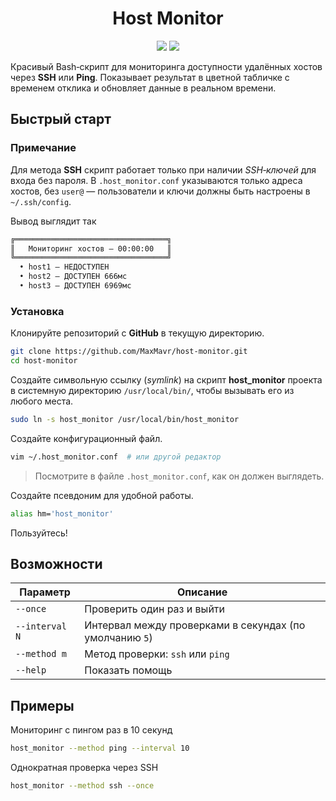 <h1 align="center">Host Monitor</h1>
<p align="center">
<img src="https://img.shields.io/badge/made%20by-MaxMavr-fcbf49" >
<img src="https://img.shields.io/badge/version-0.0.3-a7c957">
</p>

Красивый Bash‑скрипт для мониторинга доступности удалённых хостов через **SSH** или **Ping**.
Показывает результат в цветной табличке с временем отклика и обновляет данные в реальном времени.


## Быстрый старт

### Примечание
Для метода **SSH** скрипт работает только при наличии *SSH‑ключей* для входа без пароля.
В `.host_monitor.conf` указываются только адреса хостов, без `user@` — пользователи и ключи должны быть настроены в `~/.ssh/config`.

Вывод выглядит так
```bash
╔══════════════════════════════════╗
║   Мониторинг хостов — 00:00:00   ║
╚══════════════════════════════════╝
  • host1 — НЕДОСТУПЕН
  • host2 — ДОСТУПЕН 666мс
  • host3 — ДОСТУПЕН 6969мс
```

### Установка
Клонируйте репозиторий с __GitHub__ в текущую директорию.
```bash
git clone https://github.com/MaxMavr/host-monitor.git
cd host-monitor
```
Создайте символьную ссылку (_symlink_) на скрипт **host_monitor** проекта в системную директорию `/usr/local/bin/`, чтобы вызывать его из любого места.
```bash
sudo ln -s host_monitor /usr/local/bin/host_monitor
```
Создайте конфигурационный файл.
```bash
vim ~/.host_monitor.conf  # или другой редактор
```
> Посмотрите в файле `.host_monitor.conf`, как он должен выглядеть.

Создайте псевдоним для удобной работы.
```bash
alias hm='host_monitor'
```
Пользуйтесь!

## Возможности
| Параметр       | Описание                                                |
| -------------- | ------------------------------------------------------- |
| `--once`       | Проверить один раз и выйти                              |
| `--interval N` | Интервал между проверками в секундах (по умолчанию `5`) |
| `--method m`   | Метод проверки: `ssh` или `ping`                        |
| `--help`       | Показать помощь                                         |

## Примеры
Мониторинг с пингом раз в 10 секунд
```bash
host_monitor --method ping --interval 10
```
Однократная проверка через SSH
```bash
host_monitor --method ssh --once
```
